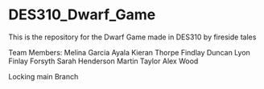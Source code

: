# DES310_Dwarf_Game
This is the repository for the Dwarf Game made in DES310 by fireside tales

Team Members:
Melina Garcia Ayala
Kieran Thorpe
Findlay Duncan Lyon
Finlay Forsyth
Sarah Henderson
Martin Taylor
Alex Wood

Locking main Branch
